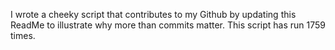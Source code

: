 I wrote a cheeky script that contributes to my Github by updating this ReadMe to illustrate why more than commits matter. This script has run 1759 times.